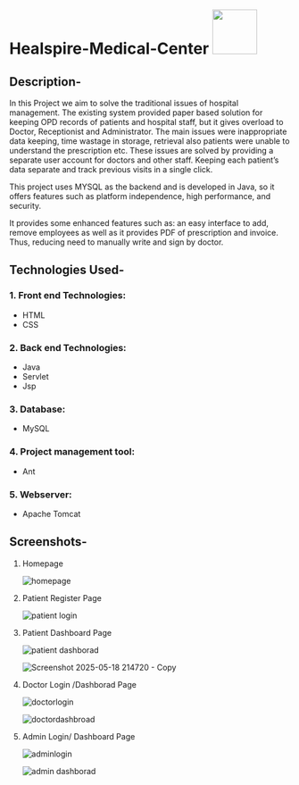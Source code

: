# Healspire-Medical-Center  <img src="https://github.com/Fawas-Mohamed/Healspire-Medical-Center/blob/2d24b4f92debc22832b3c37d418ffe218d7aed2f/Readmephotos/logo1.png" width="80" height="80"/>

## Description-
   In this Project we aim to solve the traditional issues of hospital management. The existing system provided paper based solution for keeping OPD records of patients and hospital staff, but it gives overload to Doctor, Receptionist and Administrator.  The main issues were inappropriate data keeping, time wastage in storage, retrieval also patients were unable to understand the prescription etc. These issues are solved by providing a separate user account for doctors and other staff. Keeping each patient’s data separate and track previous visits in a single click. 
   
   This project uses MYSQL as the backend and is developed in Java, so it offers features such as platform independence, high performance, and security. 
   
   It provides some enhanced features such as: an easy interface to add, remove employees as well as it provides PDF of prescription and invoice. Thus, reducing need to manually write  and  sign  by doctor.  <br>
## Technologies Used-
### 1. Front end Technologies:
  - HTML
  - CSS

### 2. Back end Technologies:
  - Java 
  - Servlet
  - Jsp
  
### 3. Database:
  - MySQL
  
### 4. Project management tool:
  - Ant
  
### 5. Webserver:
  - Apache Tomcat

  ## Screenshots-
  1. Homepage<br>
  
     ![homepage](https://github.com/Fawas-Mohamed/Healspire-Medical-Center/blob/1b1b4d49012581e5a50c1775117cd82d0333f3e0/Readmephotos/homepage.png)<br>
     

  2. Patient Register Page<br>
  
     ![patient login](https://github.com/Fawas-Mohamed/Healspire-Medical-Center/blob/1b1b4d49012581e5a50c1775117cd82d0333f3e0/Readmephotos/patient%20login.png)<br>
     

  3. Patient Dashboard Page

     ![patient dashborad](https://github.com/Fawas-Mohamed/Healspire-Medical-Center/blob/1b1b4d49012581e5a50c1775117cd82d0333f3e0/Readmephotos/patient%20dashborad.png)
     

     ![Screenshot 2025-05-18 214720 - Copy](https://github.com/Fawas-Mohamed/Healspire-Medical-Center/blob/91bac6eb739fabd51cbbfa8d91c0467b655b05fc/Readmephotos/Screenshot%202025-05-18%20214720%20-%20Copy.png)


  5. Doctor Login /Dashborad Page

     ![doctorlogin](https://github.com/Fawas-Mohamed/Healspire-Medical-Center/blob/91bac6eb739fabd51cbbfa8d91c0467b655b05fc/Readmephotos/doctorlogin.png)

     
     ![doctordashbroad](https://github.com/Fawas-Mohamed/Healspire-Medical-Center/blob/91bac6eb739fabd51cbbfa8d91c0467b655b05fc/Readmephotos/doctordashbroad.png)

     
  7. Admin Login/ Dashboard Page

     ![adminlogin](https://github.com/Fawas-Mohamed/Healspire-Medical-Center/blob/91bac6eb739fabd51cbbfa8d91c0467b655b05fc/Readmephotos/adminlogin.png)

     
     ![admin dashborad](https://github.com/Fawas-Mohamed/Healspire-Medical-Center/blob/91bac6eb739fabd51cbbfa8d91c0467b655b05fc/Readmephotos/admin%20dashborad.png)
